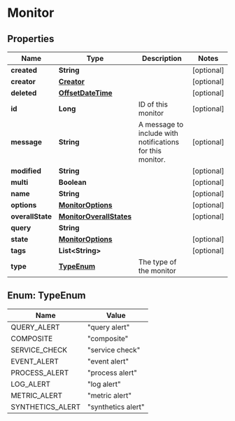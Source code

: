 

# Monitor

## Properties

Name | Type | Description | Notes
------------ | ------------- | ------------- | -------------
**created** | **String** |  |  [optional]
**creator** | [**Creator**](Creator.md) |  |  [optional]
**deleted** | [**OffsetDateTime**](OffsetDateTime.md) |  |  [optional]
**id** | **Long** | ID of this monitor |  [optional]
**message** | **String** | A message to include with notifications for this monitor. |  [optional]
**modified** | **String** |  |  [optional]
**multi** | **Boolean** |  |  [optional]
**name** | **String** |  |  [optional]
**options** | [**MonitorOptions**](MonitorOptions.md) |  |  [optional]
**overallState** | [**MonitorOverallStates**](MonitorOverallStates.md) |  |  [optional]
**query** | **String** |  | 
**state** | [**MonitorOptions**](MonitorOptions.md) |  |  [optional]
**tags** | **List&lt;String&gt;** |  |  [optional]
**type** | [**TypeEnum**](#TypeEnum) | The type of the monitor | 



## Enum: TypeEnum

Name | Value
---- | -----
QUERY_ALERT | &quot;query alert&quot;
COMPOSITE | &quot;composite&quot;
SERVICE_CHECK | &quot;service check&quot;
EVENT_ALERT | &quot;event alert&quot;
PROCESS_ALERT | &quot;process alert&quot;
LOG_ALERT | &quot;log alert&quot;
METRIC_ALERT | &quot;metric alert&quot;
SYNTHETICS_ALERT | &quot;synthetics alert&quot;



